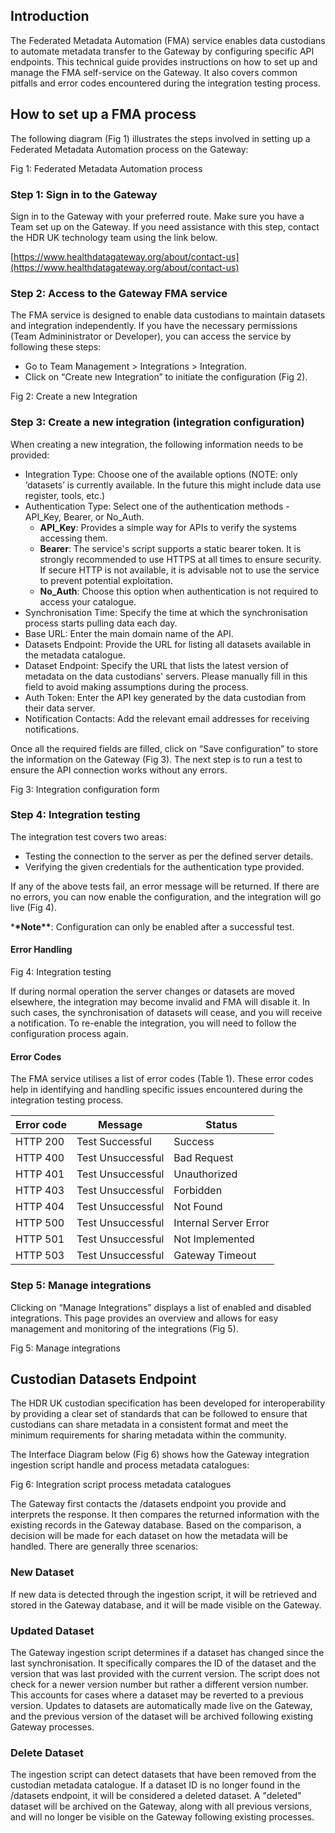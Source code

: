 ## Introduction

The Federated Metadata Automation (FMA) service enables data custodians to automate metadata transfer to the Gateway by configuring specific API endpoints. This technical guide provides instructions on how to set up and manage the FMA self-service on the Gateway. It also covers common pitfalls and error codes encountered during the integration testing process.

## How to set up a FMA process

The following diagram (Fig 1) illustrates the steps involved in setting up a Federated Metadata Automation process on the Gateway:

Fig 1: Federated Metadata Automation process

### Step 1: Sign in to the Gateway

Sign in to the Gateway with your preferred route. Make sure you have a Team set up on the Gateway. If you need assistance with this step, contact the HDR UK technology team using the link below.

[https://www.healthdatagateway.org/about/contact-us](https://www.healthdatagateway.org/about/contact-us)

### Step 2: Access to the Gateway FMA service

The FMA service is designed to enable data custodians to maintain datasets and integration independently. If you have the necessary permissions (Team Admininistrator or Developer), you can access the service by following these steps:

-   Go to Team Management > Integrations > Integration.
-   Click on “Create new Integration” to initiate the configuration (Fig 2).

Fig 2: Create a new Integration

### Step 3: Create a new integration (integration configuration)

When creating a new integration, the following information needs to be provided:

-   Integration Type: Choose one of the available options (NOTE: only ‘datasets’ is currently available. In the future this might include data use register, tools, etc.)
-   Authentication Type: Select one of the authentication methods - API_Key, Bearer, or No_Auth.
    -   **API_Key**: Provides a simple way for APIs to verify the systems accessing them.
    -   **Bearer**: The service's script supports a static bearer token. It is strongly recommended to use HTTPS at all times to ensure security. If secure HTTP is not available, it is advisable not to use the service to prevent potential exploitation.
    -   **No_Auth**: Choose this option when authentication is not required to access your catalogue.
-   Synchronisation Time: Specify the time at which the synchronisation process starts pulling data each day.
-   Base URL: Enter the main domain name of the API.
-   Datasets Endpoint: Provide the URL for listing all datasets available in the metadata catalogue.
-   Dataset Endpoint: Specify the URL that lists the latest version of metadata on the data custodians' servers. Please manually fill in this field to avoid making assumptions during the process.
-   Auth Token: Enter the API key generated by the data custodian from their data server.
-   Notification Contacts: Add the relevant email addresses for receiving notifications.

Once all the required fields are filled, click on “Save configuration” to store the information on the Gateway (Fig 3). The next step is to run a test to ensure the API connection works without any errors.

Fig 3: Integration configuration form

### Step 4: Integration testing

The integration test covers two areas:

-   Testing the connection to the server as per the defined server details.
-   Verifying the given credentials for the authentication type provided.

If any of the above tests fail, an error message will be returned. If there are no errors, you can now enable the configuration, and the integration will go live (Fig 4).

\***\*Note\*\***: Configuration can only be enabled after a successful test.

#### Error Handling

Fig 4: Integration testing

If during normal operation the server changes or datasets are moved elsewhere, the integration may become invalid and FMA will disable it. In such cases, the synchronisation of datasets will cease, and you will receive a notification. To re-enable the integration, you will need to follow the configuration process again.

#### Error Codes

The FMA service utilises a list of error codes (Table 1). These error codes help in identifying and handling specific issues encountered during the integration testing process.

| Error code | Message           | Status                |
| ---------- | ----------------- | --------------------- |
| HTTP 200   | Test Successful   | Success               |
| HTTP 400   | Test Unsuccessful | Bad Request           |
| HTTP 401   | Test Unsuccessful | Unauthorized          |
| HTTP 403   | Test Unsuccessful | Forbidden             |
| HTTP 404   | Test Unsuccessful | Not Found             |
| HTTP 500   | Test Unsuccessful | Internal Server Error |
| HTTP 501   | Test Unsuccessful | Not Implemented       |
| HTTP 503   | Test Unsuccessful | Gateway Timeout       |

### Step 5: Manage integrations

Clicking on “Manage Integrations” displays a list of enabled and disabled integrations. This page provides an overview and allows for easy management and monitoring of the integrations (Fig 5).

Fig 5: Manage integrations

## Custodian Datasets Endpoint

The HDR UK custodian specification has been developed for interoperability by providing a clear set of standards that can be followed to ensure that custodians can share metadata in a consistent format and meet the minimum requirements for sharing metadata within the community.

The Interface Diagram below (Fig 6) shows how the Gateway integration ingestion script handle and process metadata catalogues:

Fig 6: Integration script process metadata catalogues

The Gateway first contacts the /datasets endpoint you provide and interprets the response. It then compares the returned information with the existing records in the Gateway database. Based on the comparison, a decision will be made for each dataset on how the metadata will be handled. There are generally three scenarios:

### New Dataset

If new data is detected through the ingestion script, it will be retrieved and stored in the Gateway database, and it will be made visible on the Gateway.

### Updated Dataset

The Gateway ingestion script determines if a dataset has changed since the last synchronisation. It specifically compares the ID of the dataset and the version that was last provided with the current version. The script does not check for a newer version number but rather a different version number. This accounts for cases where a dataset may be reverted to a previous version. Updates to datasets are automatically made live on the Gateway, and the previous version of the dataset will be archived following existing Gateway processes.

### Delete Dataset

The ingestion script can detect datasets that have been removed from the custodian metadata catalogue. If a dataset ID is no longer found in the /datasets endpoint, it will be considered a deleted dataset. A "deleted" dataset will be archived on the Gateway, along with all previous versions, and will no longer be visible on the Gateway following existing processes.
